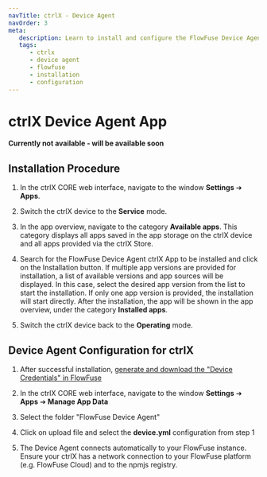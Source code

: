 ```yaml
---
navTitle: ctrlX - Device Agent
navOrder: 3
meta:
   description: Learn to install and configure the FlowFuse Device Agent on ctrlX devices for seamless integration with FlowFuse, ensuring efficient device management.
   tags:
      - ctrlx
      - device agent
      - flowfuse
      - installation
      - configuration
---
```

# ctrlX Device Agent App

**Currently not available - will be available soon**

## Installation Procedure

1. In the ctrlX CORE web interface, navigate to the window **Settings** ➔ **Apps**.

2. Switch the ctrlX device to the **Service** mode. 

3. In the app overview, navigate to the category **Available apps**. This category displays all apps saved in the app storage on the ctrlX device and all apps provided via the ctrlX Store.

4. Search for the FlowFuse Device Agent ctrlX App to be installed and click on the Installation button. If multiple app versions are provided for installation, a list of available versions and app sources will be displayed. In this case, select the desired app version from the list to start the installation. If only one app version is provided, the installation will start directly. After the installation, the app will be shown in the app overview, under the category **Installed apps**.

5. Switch the ctrlX device back to the **Operating** mode.

## Device Agent Configuration for ctrlX

1. After successful installation, [generate and download the "Device Credentials" in FlowFuse](/docs/device-agent/register/#manual-setup)

2. In the ctrlX CORE web interface, navigate to the window **Settings** ➔ **Apps** ➔ **Manage App Data**

3. Select the folder "FlowFuse Device Agent"

4. Click on upload file and select the **device.yml** configuration from step 1

5. The Device Agent connects automatically to your FlowFuse instance. Ensure your ctrlX has a network connection to your FlowFuse platform (e.g. FlowFuse Cloud) and to the npmjs registry.
